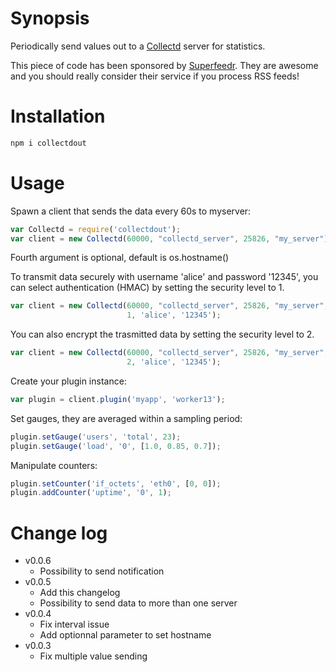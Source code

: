 # Synopsis

Periodically send values out to a [Collectd](http://collectd.org/) server for statistics.

This piece of code has been sponsored by [Superfeedr](http://superfeedr.com/). They are awesome and you should really consider their service if you process RSS feeds!

# Installation

```javascript
npm i collectdout
```

# Usage

Spawn a client that sends the data every 60s to myserver:
```javascript
var Collectd = require('collectdout');
var client = new Collectd(60000, "collectd_server", 25826, "my_server");
```
Fourth argument is optional, default is os.hostname()

To transmit data securely with username 'alice' and password '12345', you can
select authentication (HMAC) by setting the security level to 1.
```javascript
var client = new Collectd(60000, "collectd_server", 25826, "my_server",
                          1, 'alice', '12345');
```
You can also encrypt the trasmitted data by setting the security level to 2.
```javascript
var client = new Collectd(60000, "collectd_server", 25826, "my_server",
                          2, 'alice', '12345');
```

Create your plugin instance:
```javascript
var plugin = client.plugin('myapp', 'worker13');
```

Set gauges, they are averaged within a sampling period:
```javascript
plugin.setGauge('users', 'total', 23);
plugin.setGauge('load', '0', [1.0, 0.85, 0.7]);
```

Manipulate counters:
```javascript
plugin.setCounter('if_octets', 'eth0', [0, 0]);
plugin.addCounter('uptime', '0', 1);
```

# Change log
- v0.0.6
  * Possibility to send notification
- v0.0.5
  * Add this changelog
  * Possibility to send data to more than one server
- v0.0.4
  * Fix interval issue
  * Add optionnal parameter to set hostname
- v0.0.3
  * Fix multiple value sending
